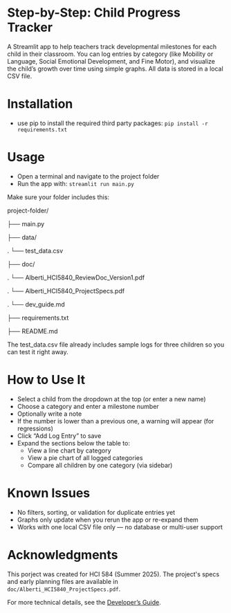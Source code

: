 # Step-by-Step: Child Progress Tracker
A Streamlit app to help teachers track developmental milestones for each child in their classroom. You can log entries by category (like Mobility or Language, Social Emotional Development, and Fine Motor), and visualize the child’s growth over time using simple graphs. All data is stored in a local CSV file.

# Installation
- use pip to install the required third party packages: `pip install -r requirements.txt`

# Usage
- Open a terminal and navigate to the project folder
- Run the app with: `streamlit run main.py`

Make sure your folder includes this:

project-folder/

├── main.py

├── data/

.   └── test_data.csv

├── doc/

.   └── Alberti_HCI5840_ReviewDoc_Version1.pdf

.   └── Alberti_HCI5840_ProjectSpecs.pdf

.   └── dev_guide.md

├── requirements.txt

├── README.md

The test_data.csv file already includes sample logs for three children so you can test it right away.

# How to Use It
- Select a child from the dropdown at the top (or enter a new name)
- Choose a category and enter a milestone number
- Optionally write a note
- If the number is lower than a previous one, a warning will appear (for regressions)
- Click “Add Log Entry” to save
- Expand the sections below the table to:
  - View a line chart by category
  - View a pie chart of all logged categories
  - Compare all children by one category (via sidebar)

# Known Issues
- No filters, sorting, or validation for duplicate entries yet
- Graphs only update when you rerun the app or re-expand them
- Works with one local CSV file only — no database or multi-user support

# Acknowledgments
This porject was created for HCI 584 (Summer 2025). The project's specs and early planning files are available in `doc/Alberti_HCI5840_ProjectSpecs.pdf`.

For more technical details, see the [Developer’s Guide](doc/dev_guide.md).

